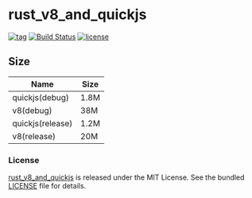 # rust_v8_and_quickjs

[![tag](https://img.shields.io/github/release/justjavac/rust_v8_and_quickjs)](https://github.com/justjavac/justjavac/releases)
[![Build Status](https://github.com/justjavac/rust_v8_and_quickjs/workflows/ci/badge.svg?branch=master)](https://github.com/justjavac/justjavac/actions)
[![license](https://img.shields.io/github/license/justjavac/rust_v8_and_quickjs)](https://github.com/justjavac/justjavac/blob/master/LICENSE)

## Size

| Name               | Size                       |
|--------------------|----------------------------|
| quickjs(debug)     | 1.8M                       |
| v8(debug)          | 38M                        |
| quickjs(release)   | 1.2M                       |
| v8(release)        | 20M                        |

### License

[rust_v8_and_quickjs](https://github.com/justjavac/rust_v8_and_quickjs) is released under the MIT License. See the bundled [LICENSE](../LICENSE) file for details.
